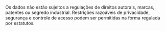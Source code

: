 Os dados não estão sujeitos a regulações de direitos autorais, marcas, patentes ou segredo industrial. Restrições razoáveis de privacidade, segurança e controle de acesso podem ser permitidas na forma regulada por estatutos.  